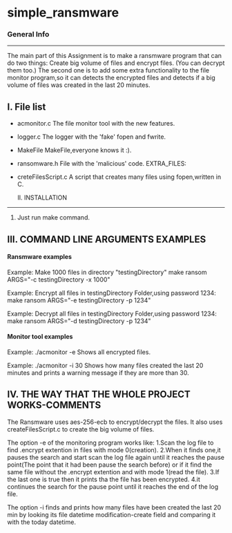 # simple_ransmware

### General Info
------------
The main part of this Assignment is to make a ransmware program that can do two
things: 
Create big volume of files and encrypt files. (You can decrypt them too.)
The second one is to add some extra functionality to the file monitor program,so
it can detects the encrypted files and detects if a big volume of files was created 
in the last 20 minutes.

  I. File list
------------
* acmonitor.c                    The file monitor tool with the new features.
* logger.c                       The logger with the 'fake' fopen and fwrite.
* MakeFile                       MakeFile,everyone knows it :).
* ransomware.h                   File with the 'malicious' code.
  EXTRA_FILES:
* creteFilesScript.c             A script that creates many files using fopen,written in C.

  
  II. INSTALLATION
------------
1. Just run make command.


  III. COMMAND LINE ARGUMENTS EXAMPLES
------------

#### Ransmware examples

Example:
Make 1000 files in directory "testingDirectory"
make ransom ARGS="-c testingDirectory -x 1000"

Example:
Encrypt all files in testingDirectory Folder,using password 1234:
make ransom ARGS="-e testingDirectory -p 1234"

Example:
Decrypt all files in testingDirectory Folder,using password 1234:
make ransom ARGS="-d testingDirectory -p 1234"

#### Monitor tool examples

Example: ./acmonitor -e
Shows all encrypted files.

Example: ./acmonitor -i 30
Shows how many files created the last 20 minutes and prints a
warning message if they are more than 30.



  IV. THE WAY THAT THE WHOLE PROJECT WORKS-COMMENTS
------------

  The Ransmware uses aes-256-ecb to encrypt/decrypt the files.
 It also uses createFilesScript.c to create the big volume of files.

   The option -e of the monitoring program works like:
 1.Scan the log file to find .encrypt extention in files with mode 0(creation).
 2.When it finds one,it pauses the search and start scan the
 log file again until it reaches the pause point(The point that it 
 had been pause the search before) or if it find the same file without the 
 .encrypt extention and with mode 1(read the file).
 3.If the last one is true then it prints tha the file has been encrypted.
 4.it continues the search for the pause point until it reaches the 
 end of the log file.

   The option -i finds and prints how many files have been created the last
 20 min by looking its file datetime modification-create field and comparing it
 with the today datetime.
